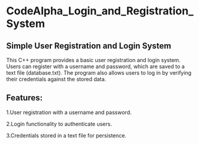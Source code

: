 # CodeAlpha_Login_and_Registration_System
## Simple User Registration and Login System
This C++ program provides a basic user registration and login system. Users can register with a username and password, which are saved to a text file (database.txt). The program also allows users to log in by verifying their credentials against the stored data.

## Features:
1.User registration with a username and password.

2.Login functionality to authenticate users.

3.Credentials stored in a text file for persistence.
